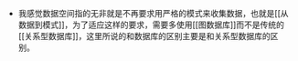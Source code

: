 - 我感觉数据空间指的无非就是不再要求用严格的模式来收集数据，也就是[[从数据到模式]]，为了适应这样的要求，需要多使用[[图数据库]]而不是传统的[[关系型数据库]]，这里所说的和数据库的区别主要是和关系型数据库的区别。
